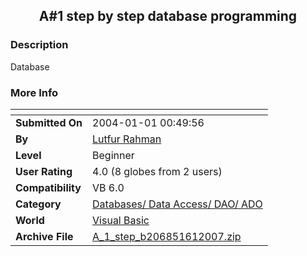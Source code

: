 ﻿<div align="center">

## A\#1 step by step database programming


</div>

### Description

Database
 
### More Info
 


<span>             |<span>
---                |---
**Submitted On**   |2004-01-01 00:49:56
**By**             |[Lutfur Rahman](https://github.com/Planet-Source-Code/PSCIndex/blob/master/ByAuthor/lutfur-rahman.md)
**Level**          |Beginner
**User Rating**    |4.0 (8 globes from 2 users)
**Compatibility**  |VB 6\.0
**Category**       |[Databases/ Data Access/ DAO/ ADO](https://github.com/Planet-Source-Code/PSCIndex/blob/master/ByCategory/databases-data-access-dao-ado__1-6.md)
**World**          |[Visual Basic](https://github.com/Planet-Source-Code/PSCIndex/blob/master/ByWorld/visual-basic.md)
**Archive File**   |[A\_1\_step\_b206851612007\.zip](https://github.com/Planet-Source-Code/lutfur-rahman-a-1-step-by-step-database-programming__1-68723/archive/master.zip)








